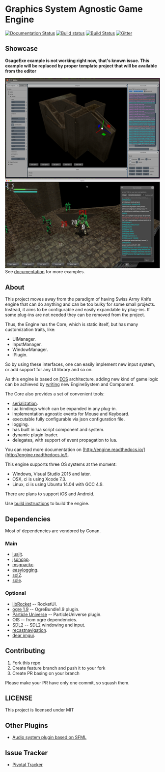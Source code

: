 Graphics System Agnostic Game Engine
====================================

[![Documentation Status](https://readthedocs.org/projects/engine/badge/?version=latest)](https://engine.readthedocs.io/en/latest/?badge=latest)
[![Build status](https://ci.appveyor.com/api/projects/status/vf3oobbg4ofld3of?svg=true)](https://ci.appveyor.com/project/Unix4ever/engine)
[![Build Status](https://travis-ci.org/gsage/engine.svg?branch=master)](https://travis-ci.org/gsage/engine)
[![Gitter](https://badges.gitter.im/gsage/engine.svg)](https://gitter.im/gsage/engine?utm_source=badge&utm_medium=badge&utm_campaign=pr-badge)

## Showcase

**GsageExe example is not working right now, that's known issue. This
example will be replaced by proper template project that will be
available from the editor**

![Editor](/docs/images/editor.png)
![ExampleGame](/docs/images/game2.png)
See [documentation](http://engine.readthedocs.io/) for more examples.

## About

This project moves away from the paradigm of having Swiss Army Knife
engine that can do anything and can be too bulky for some small projects.
Instead, it aims to be configurable and easily expandable by plug-ins.
If some plug-ins are not needed they can be removed from the project.

Thus, the Engine has the Core, which is static itself, but has many
customization traits, like:

* UIManager.
* InputManager.
* WindowManager.
* IPlugin.

So by using these interfaces, one can easily implement new input system,
or add support for any UI library and so on.

As this engine is based on [ECS](https://en.wikipedia.org/wiki/Entity_component_system) architecture,
adding new kind of game logic can be achieved by [writing](http://engine.readthedocs.io/en/latest/tutorials/advanced/2_custom_systems.html) new EngineSystem and Component.

The Core also provides a set of convenient tools:
* [serialization](http://engine.readthedocs.io/en/latest/tutorials/advanced/6_serializable.html).
* lua bindings which can be expanded in any plug-in.
* implementation agnostic events for Mouse and Keyboard.
* executable fully configurable via json configuration file.
* logging.
* has built in lua script component and system.
* dynamic plugin loader.
* delegates, with support of event propagation to lua.

You can read more documentation on [http://engine.readthedocs.io/](http://engine.readthedocs.io/).

This engine supports three OS systems at the moment:
* Windows, Visual Studio 2015 and later.
* OSX, ci is using Xcode 7.3.
* Linux, ci is using Ubuntu 14.04 with GCC 4.9.

There are plans to support iOS and Android.

Use [build instructions](http://engine.readthedocs.io/en/latest/tutorials/build/conan.html) to build the engine.

## Dependencies

Most of dependencies are vendored by Conan.

### Main

* [luajit](http://luajit.org/).
* [jsoncpp](https://github.com/open-source-parsers/jsoncpp).
* [msgpackc](https://github.com/msgpack/msgpack-c).
* [easylogging](https://muflihun.github.io/easyloggingpp/).
* [sol2](https://github.com/ThePhD/sol2).
* [sole](https://github.com/r-lyeh-archived/sole).

### Optional

* [libRocket](https://github.com/libRocket/libRocket) -- RocketUI.
* [ogre 1.9](http://www.ogre3d.org/) -- OgreBundle1.9 plugin.
* [Particle Universe](https://github.com/scrawl/particleuniverse) --
  ParticleUniverse plugin.
* OIS -- from ogre dependencies.
* [SDL2](https://www.libsdl.org/download-2.0.php) -- SDL2 windowing
  and input.
* [recastnavigation](https://github.com/recastnavigation/recastnavigation).
* [dear imgui](https://github.com/ocornut/imgui).

## Contributing

1. Fork this repo
2. Create feature branch and push it to your fork
3. Create PR basing on your branch

Please make your PR have only one commit, so squash them.

## LICENSE

This project is licensed under MIT

## Other Plugins
- [Audio system plugin based on SFML](https://github.com/gsage/SFMLAudioSystemPlugin)

## Issue Tracker
- [Pivotal Tracker](https://www.pivotaltracker.com/n/projects/963480)

